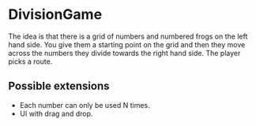 # DivisionGame

The idea is that there is a grid of numbers and numbered frogs on the left hand
side. You give them a starting point on the grid and then they move across the
numbers they divide towards the right hand side. The player picks a route.

## Possible extensions

* Each number can only be used N times.
* UI with drag and drop.

